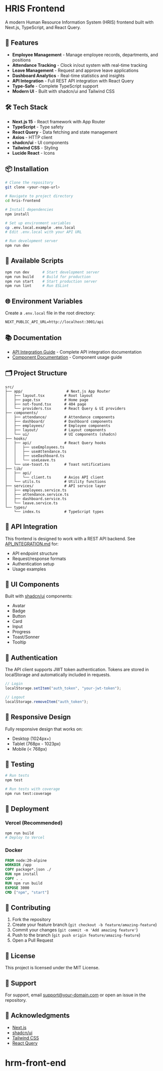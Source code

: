 # HRIS Frontend

A modern Human Resource Information System (HRIS) frontend built with Next.js, TypeScript, and React Query.

## 🚀 Features

- **Employee Management** - Manage employee records, departments, and positions
- **Attendance Tracking** - Clock in/out system with real-time tracking
- **Leave Management** - Request and approve leave applications
- **Dashboard Analytics** - Real-time statistics and insights
- **API Integration** - Full REST API integration with React Query
- **Type-Safe** - Complete TypeScript support
- **Modern UI** - Built with shadcn/ui and Tailwind CSS

## 🛠️ Tech Stack

- **Next.js 15** - React framework with App Router
- **TypeScript** - Type safety
- **React Query** - Data fetching and state management
- **Axios** - HTTP client
- **shadcn/ui** - UI components
- **Tailwind CSS** - Styling
- **Lucide React** - Icons

## 📦 Installation

```bash
# Clone the repository
git clone <your-repo-url>

# Navigate to project directory
cd hris-frontend

# Install dependencies
npm install

# Set up environment variables
cp .env.local.example .env.local
# Edit .env.local with your API URL

# Run development server
npm run dev
```

## 🔧 Available Scripts

```bash
npm run dev      # Start development server
npm run build    # Build for production
npm run start    # Start production server
npm run lint     # Run ESLint
```

## 🌐 Environment Variables

Create a `.env.local` file in the root directory:

```env
NEXT_PUBLIC_API_URL=http://localhost:3001/api
```

## 📚 Documentation

- [API Integration Guide](./API_INTEGRATION.md) - Complete API integration documentation
- [Component Documentation](./docs/components.md) - Component usage guide

## 🗂️ Project Structure

```
src/
├── app/                    # Next.js App Router
│   ├── layout.tsx         # Root layout
│   ├── page.tsx           # Home page
│   ├── not-found.tsx      # 404 page
│   └── providers.tsx      # React Query & UI providers
├── components/
│   ├── attendance/        # Attendance components
│   ├── dashboard/         # Dashboard components
│   ├── employees/         # Employee components
│   ├── layout/            # Layout components
│   └── ui/                # UI components (shadcn)
├── hooks/
│   ├── api/               # React Query hooks
│   │   ├── useEmployees.ts
│   │   ├── useAttendance.ts
│   │   ├── useDashboard.ts
│   │   └── useLeave.ts
│   └── use-toast.ts       # Toast notifications
├── lib/
│   ├── api/
│   │   └── client.ts      # Axios API client
│   └── utils.ts           # Utility functions
├── services/              # API service layer
│   ├── employees.service.ts
│   ├── attendance.service.ts
│   ├── dashboard.service.ts
│   └── leave.service.ts
└── types/
    └── index.ts           # TypeScript types
```

## 🔌 API Integration

This frontend is designed to work with a REST API backend. See [API_INTEGRATION.md](./API_INTEGRATION.md) for:

- API endpoint structure
- Request/response formats
- Authentication setup
- Usage examples

## 🎨 UI Components

Built with [shadcn/ui](https://ui.shadcn.com/) components:

- Avatar
- Badge
- Button
- Card
- Input
- Progress
- Toast/Sonner
- Tooltip

## 🔐 Authentication

The API client supports JWT token authentication. Tokens are stored in localStorage and automatically included in requests.

```typescript
// Login
localStorage.setItem("auth_token", "your-jwt-token");

// Logout
localStorage.removeItem("auth_token");
```

## 📱 Responsive Design

Fully responsive design that works on:
- Desktop (1024px+)
- Tablet (768px - 1023px)
- Mobile (< 768px)

## 🧪 Testing

```bash
# Run tests
npm test

# Run tests with coverage
npm run test:coverage
```

## 🚀 Deployment

### Vercel (Recommended)

```bash
npm run build
# Deploy to Vercel
```

### Docker

```dockerfile
FROM node:20-alpine
WORKDIR /app
COPY package*.json ./
RUN npm install
COPY . .
RUN npm run build
EXPOSE 3000
CMD ["npm", "start"]
```

## 🤝 Contributing

1. Fork the repository
2. Create your feature branch (`git checkout -b feature/amazing-feature`)
3. Commit your changes (`git commit -m 'Add amazing feature'`)
4. Push to the branch (`git push origin feature/amazing-feature`)
5. Open a Pull Request

## 📄 License

This project is licensed under the MIT License.

## 👥 Support

For support, email support@your-domain.com or open an issue in the repository.

## 🙏 Acknowledgments

- [Next.js](https://nextjs.org/)
- [shadcn/ui](https://ui.shadcn.com/)
- [Tailwind CSS](https://tailwindcss.com/)
- [React Query](https://tanstack.com/query/latest)
# hrm-front-end
